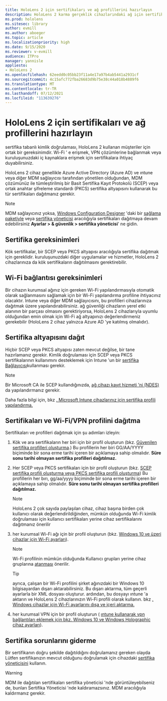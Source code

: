 ```yaml
---
title: HoloLens 2 için sertifikaları ve ağ profillerini hazırlayın
description: HoloLens 2 karma gerçeklik cihazlarındaki ağ için sertifikaları yapılandırma, kullanma, dağıtma ve sorun giderme hakkında bilgi edinin.
ms.prod: hololens
ms.sitesec: library
author: evmill
ms.author: aboeger
ms.topic: article
ms.localizationpriority: high
ms.date: 9/15/2020
ms.reviewer: v-evmill
audience: ITPro
manager: yannisle
appliesto:
- HoloLens 2
ms.openlocfilehash: 62eedd0c05bb23f11a4e17a97b4ab5441a2931cf
ms.sourcegitcommit: 4c15afc772fba26683d9b75e38c44a018b4889f6
ms.translationtype: MT
ms.contentlocale: tr-TR
ms.lasthandoff: 07/12/2021
ms.locfileid: "113639276"
---
```

# <a name="prepare-certificates-and-network-profiles-for-hololens-2"></a>HoloLens 2 için sertifikaları ve ağ profillerini hazırlayın

sertifika tabanlı kimlik doğrulaması, HoloLens 2 kullanan müşteriler için ortak bir gereksinimdir. Wi-Fi ' e erişmek, VPN çözümlerine bağlanmak veya kuruluşunuzdaki iç kaynaklara erişmek için sertifikalara ihtiyaç duyabilirsiniz.

HoloLens 2 cihaz genellikle Azure Active Directory (Azure AD) ve ıntune veya diğer MDM sağlayıcısı tarafından yönetilen olduğundan, MDM çözümünüz ile tümleştirilmiş bir Basit Sertifika Kayıt Protokolü (SCEP) veya ortak anahtar şifreleme standardı (PKCS) sertifika altyapısını kullanarak bu tür sertifikaları dağıtmanız gerekir. 

>[!NOTE]
> MDM sağlayıcınız yoksa, [Windows Configuration Designer](https://www.microsoft.com/p/windows-configuration-designer/9nblggh4tx22?rtc=1&activetab=pivot:regionofsystemrequirementstab) 'daki bir [sağlama paketiyle](hololens-provisioning.md#steps-for-creating-provisioning-packages) veya [sertifika yöneticisi](certificate-manager.md) aracılığıyla sertifikaları dağıtmaya devam edebilirsiniz **Ayarlar > & güvenlik > sertifika yöneticisi**' ne gidin.

## <a name="certificate-requirements"></a>Sertifika gereksinimleri
Kök sertifikalar, bir SCEP veya PKCS altyapısı aracılığıyla sertifika dağıtmak için gereklidir. kuruluşunuzdaki diğer uygulamalar ve hizmetler, HoloLens 2 cihazlarınıza da kök sertifikaların dağıtılmasını gerektirebilir. 

## <a name="wi-fi-connectivity-requirements"></a>Wi-Fi bağlantısı gereksinimleri
Bir cihazın kurumsal ağınız için gereken Wi-Fi yapılandırmasıyla otomatik olarak sağlanmasını sağlamak için bir Wi-Fi yapılandırma profiline ihtiyacınız olacaktır. Intune veya diğer MDM sağlayıcısını, bu profilleri cihazlarınıza dağıtmak üzere yapılandırabilirsiniz. ağ güvenliği cihazların yerel etki alanının bir parçası olmasını gerektiriyorsa, HoloLens 2 cihazlarıyla uyumlu olduğundan emin olmak için Wi-Fi ağ altyapınızı değerlendirmeniz gerekebilir (HoloLens 2 cihaz yalnızca Azure AD 'ye katılmış olmalıdır).

## <a name="deploy-certificate-infrastructure"></a>Sertifika altyapısını dağıt
Hiçbir SCEP veya PKCS altyapısı zaten mevcut değilse, bir tane hazırlamanız gerekir. Kimlik doğrulaması için SCEP veya PKCS sertifikalarının kullanımını desteklemek için Intune 'un bir [sertifika Bağlayıcısı](/mem/intune/protect/certificate-connectors)kullanması gerekir.

> [!NOTE]
> Bir Microsoft CA ile SCEP kullandığınızda, [ağ cihazı kayıt hizmeti 'ni (NDES)](/mem/intune/protect/certificates-scep-configure#set-up-ndes) da yapılandırmanız gerekir.

Daha fazla bilgi için, bkz [. Microsoft Intune cihazlarınız için sertifika profili yapılandırma.](/intune/certificates-configure)

## <a name="deploy-certificates-and-wi-fivpn-profile"></a>Sertifikaları ve Wi-Fi/VPN profilini dağıtma
Sertifikaları ve profilleri dağıtmak için şu adımları izleyin:
1.  Kök ve ara sertifikaların her biri için bir profil oluşturun (bkz. [Güvenilen sertifika profilleri oluşturma](/intune/protect/certificates-configure#create-trusted-certificate-profiles).) Bu profillerin her biri GG/AA/YYYY biçiminde bir sona erme tarihi içeren bir açıklamaya sahip olmalıdır. **Süre sonu tarihi olmayan sertifika profilleri dağıtılmaz.**
1.  Her SCEP veya PKCS sertifikaları için bir profil oluşturun (bkz. [SCEP sertifika profili oluşturma veya PKCS sertifika profili oluşturma](/intune/protect/certficates-pfx-configure#create-a-pkcs-certificate-profile)) Bu profillerin her bırı, gg/aa/yyyy biçiminde bir sona erme tarihi içeren bir açıklamaya sahip olmalıdır. **Süre sonu tarihi olmayan sertifika profilleri dağıtılmaz.**

    > [!NOTE]
    > HoloLens 2 çok sayıda paylaşılan cihaz, cihaz başına birden çok kullanıcı olarak değerlendirildiğinden, mümkün olduğunda Wi-Fi kimlik doğrulaması için kullanıcı sertifikaları yerine cihaz sertifikalarını dağıtmanız önerilir

3.  her kurumsal Wi-Fi ağı için bir profil oluşturun (bkz. [Windows 10 ve üzeri cihazlar için Wi-Fi ayarları](/intune/wi-fi-settings-windows)). 
    > [!NOTE]
    > Wi-Fi profilinin mümkün olduğunda Kullanıcı grupları yerine cihaz gruplarına [atanması](/mem/intune/configuration/device-profile-assign) önerilir. 

    > [!TIP]
    > ayrıca, çalışan bir Wi-Fi profilini şirket ağınızdaki bir Windows 10 bilgisayardan dışarı aktarabilirsiniz. Bu dışarı aktarma, tüm geçerli ayarlarla bir XML dosyası oluşturur. ardından, bu dosyayı ıntune 'a aktarın ve HoloLens 2 cihazlarınızın Wi-Fi profili olarak kullanın. bkz [. Windows cihazlar için Wi-Fi ayarlarını dışa ve içeri aktarma.](/mem/intune/configuration/wi-fi-settings-import-windows-8-1)

4.  her kurumsal VPN için bir profil oluşturun ( [ıntune kullanarak vpn bağlantıları eklemek için bkz. Windows 10 ve Windows Holographic cihaz ayarları](/intune/vpn-settings-windows-10)).

## <a name="troubleshooting-certificates"></a>Sertifika sorunlarını giderme

Bir sertifikanın doğru şekilde dağıtıldığını doğrulamanız gereken olayda Lütfen sertifikanızın mevcut olduğunu doğrulamak için cihazdaki [sertifika yöneticisini](certificate-manager.md) kullanın.  

>[!WARNING]
> MDM ile dağıtılan sertifikaları sertifika yöneticisi 'nde görüntüleyebilseniz de, bunları Sertifika Yöneticisi 'nde kaldıramazsınız. MDM aracılığıyla kaldırmanız gerekir.


